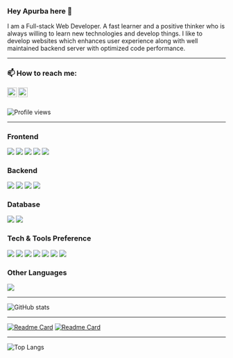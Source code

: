 ### Hey Apurba here 👋

I am a Full-stack Web Developer. A fast learner and a positive thinker who is always willing to learn new technologies and develop things. I like to develop websites which enhances user experience along with well maintained backend server with optimized code performance.

---

### 📫 How to reach me:

[<img align="left" alt="apurba | LinkedIn" width="22px" src="https://cdn.jsdelivr.net/npm/simple-icons@v3/icons/linkedin.svg" />](https://www.linkedin.com/in/apurba-mondal-284434187/)
[<img align="left" alt="apmondall123@gmail.com | Twitter" width="22px" src="https://cdn.jsdelivr.net/npm/simple-icons@v3/icons/gmail.svg" />](mailto:apmondall123@gmail.com)

</br>
</br>

![Profile views](https://gpvc.arturio.dev/apmondal)

---

### Frontend

<img src = "https://img.shields.io/badge/-HTML5-E34F26?style=flat&logo=html5&logoColor=white"> <img src = "https://img.shields.io/badge/-CSS3-1572B6?style=flat&logo=css3&logoColor=white"> <img src="https://img.shields.io/badge/-Bootstrap-563D7C?style=flat&logo=bootstrap&logoColor=white"> <img src="https://img.shields.io/badge/-Sass-cc6699?style=flat&logo=sass&logoColor=ffffff"> <img src="https://img.shields.io/badge/-React-000000?style=flat&logo=react&logoColor=00c8ff">


### Backend

<img src="https://img.shields.io/badge/-JavaScript-eed718?style=flat&logo=javascript&logoColor=ffffff"> <img src="https://img.shields.io/badge/-TypeScript-007ACC?style=flat&logo=typescript&logoColor=ffffff"> <img src="https://img.shields.io/badge/-Express.js-787878?style=flat&logo=express&logoColor=FFFFFF"> <img src="https://img.shields.io/badge/-Node.js-3C873A?style=flat&logo=Node.js&logoColor=white">

### Database

<img src="https://img.shields.io/badge/-MongoDB-4DB33D?style=flat&logo=mongodb&logoColor=FFFFFF"> <img src="https://img.shields.io/badge/-Firebase-FFA611?style=flat&logo=firebase&logoColor=FFFFFF">

### Tech & Tools Preference

<img src="http://img.shields.io/badge/-VS%20Code-007ACC?style=flat&logo=visual%20studio%20code&logoColor=white"> <img src="http://img.shields.io/badge/-Git-F1502F?style=flat&logo=git&logoColor=FFFFFF"> <img src="http://img.shields.io/badge/-Github-000000?style=flat&logo=github&logoColor=FFFFFF"> <img src="http://img.shields.io/badge/-Docker-0db7ed?style=flat&logo=docker&logoColor=white">
<img src="http://img.shields.io/badge/-Nginx-04c441?style=flat&logo=nginx&logoColor=white"> <img src="http://img.shields.io/badge/-AWS-FF9900?style=flat&logo=amazonwebservice&logoColor=white"> <img src="http://img.shields.io/badge/-Heroku-430098?style=flat&logo=heroku&logoColor=white">

### Other Languages

<img src="https://img.shields.io/badge/-C%20&%20C++-659ad2?style=flat&logo=c%2B%2B&logoColor=ffffff">

---

![GitHub stats](https://github-readme-stats.vercel.app/api?username=apmondal&show_icons=true&hide_border=true&count_private=true&include_all_commits=true&show_owner=true)

---

[![Readme Card](https://github-readme-stats.vercel.app/api/pin/?username=apmondal&repo=Ecommerce_Shop&description=how)](https://github.com/apmondal/Ecommerce_Shop)
[![Readme Card](https://github-readme-stats.vercel.app/api/pin/?username=apmondal&repo=Blog_App)](https://github.com/apmondal/Blog_App)

---

![Top Langs](https://github-readme-stats.vercel.app/api/top-langs/?username=apmondal&layout=compact&exclude_repo=iCoder&langs_count=6)
